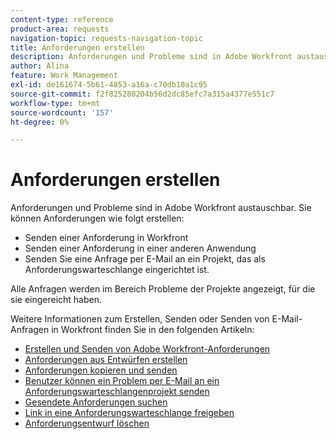 ```yaml
---
content-type: reference
product-area: requests
navigation-topic: requests-navigation-topic
title: Anforderungen erstellen
description: Anforderungen und Probleme sind in Adobe Workfront austauschbar. Sie können Anforderungen erstellen, indem Sie eine Anforderung in Workfront senden, eine Anforderung in einer anderen Anwendung senden oder eine Anfrage per E-Mail an ein Projekt senden, das als Anforderungswarteschlange eingerichtet ist.
author: Alina
feature: Work Management
exl-id: de161674-5b61-4853-a16a-c70db10a1c95
source-git-commit: f2f825280204b56d2dc85efc7a315a4377e551c7
workflow-type: tm+mt
source-wordcount: '157'
ht-degree: 0%

---
```


# Anforderungen erstellen

<!--
{{highlighted-preview}}
-->

Anforderungen und Probleme sind in Adobe Workfront austauschbar. Sie können Anforderungen wie folgt erstellen:

* Senden einer Anforderung in Workfront
* Senden einer Anforderung in einer anderen Anwendung
* Senden Sie eine Anfrage per E-Mail an ein Projekt, das als Anforderungswarteschlange eingerichtet ist.

Alle Anfragen werden im Bereich Probleme der Projekte angezeigt, für die sie eingereicht haben.

Weitere Informationen zum Erstellen, Senden oder Senden von E-Mail-Anfragen in Workfront finden Sie in den folgenden Artikeln:

* [Erstellen und Senden von Adobe Workfront-Anforderungen](../../../manage-work/requests/create-requests/create-submit-requests.md)
* [Anforderungen aus Entwürfen erstellen](../../../manage-work/requests/create-requests/create-requests-from-drafts.md)
* [Anforderungen kopieren und senden](../../../manage-work/requests/create-requests/copy-and-submit-requests.md)
* [Benutzer können ein Problem per E-Mail an ein Anforderungswarteschlangenprojekt senden](../../../manage-work/requests/create-requests/enable-email-issues-into-projects.md)
* [Gesendete Anforderungen suchen](../../../manage-work/requests/create-requests/locate-submitted-requests.md)
* [Link in eine Anforderungswarteschlange freigeben](../../../manage-work/requests/create-requests/share-link-to-request-queue.md)
* [Anforderungsentwurf löschen](../../../manage-work/requests/create-requests/delete-request-draft.md)
